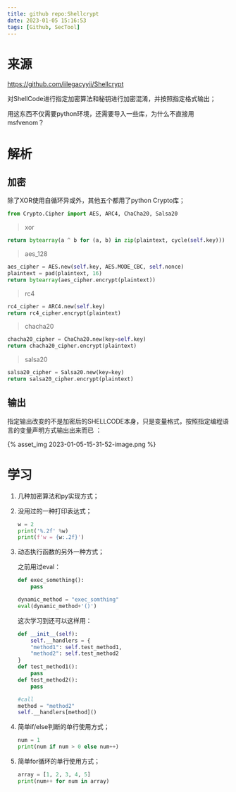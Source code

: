 ```yaml
---
title: github repo:Shellcrypt
date: 2023-01-05 15:16:53
tags: [Github, SecTool]
---
```


# 来源

https://github.com/iilegacyyii/Shellcrypt

对ShellCode进行指定加密算法和秘钥进行加密混淆，并按照指定格式输出；

用这东西不仅需要python环境，还需要导入一些库，为什么不直接用msfvenom？

# 解析

## 加密

除了XOR使用自循环异或外，其他五个都用了python Crypto库；

```py
from Crypto.Cipher import AES, ARC4, ChaCha20, Salsa20
```

> xor

```python
return bytearray(a ^ b for (a, b) in zip(plaintext, cycle(self.key)))
```

> aes_128

```py
aes_cipher = AES.new(self.key, AES.MODE_CBC, self.nonce)
plaintext = pad(plaintext, 16)
return bytearray(aes_cipher.encrypt(plaintext))
```

> rc4

```py
rc4_cipher = ARC4.new(self.key)
return rc4_cipher.encrypt(plaintext)
```

> chacha20

```py
chacha20_cipher = ChaCha20.new(key=self.key)
return chacha20_cipher.encrypt(plaintext) 
```

> salsa20

```py
salsa20_cipher = Salsa20.new(key=key)
return salsa20_cipher.encrypt(plaintext)
```

## 输出

指定输出改变的不是加密后的SHELLCODE本身，只是变量格式，按照指定编程语言的变量声明方式输出出来而已 ：

{% asset_img 2023-01-05-15-31-52-image.png %}

# 学习

1. 几种加密算法和py实现方式；

2. 没用过的一种打印表达式；
   
   ```py
   w = 2
   print('%.2f' %w)
   print(f'w = {w:.2f}')
   ```

3. 动态执行函数的另外一种方式；
   
   之前用过eval：
   
   ```py
   def exec_something():
       pass
   
   dynamic_method = "exec_somthing"
   eval(dynamic_method+'()')
   ```
   
   这次学习到还可以这样用：
   
   ```py
   def __init__(self):
       self.__handlers = {
       "method1": self.test_method1,
       "method2": self.test_method2
   }
   def test_method1():
       pass
   def test_method2():
       pass
   
   #call
   method = "method2"
   self.__handlers[method]()
   ```
   
   

4. 简单if/else判断的单行使用方式；
   
   ```py
   num = 1
   print(num if num > 0 else num++)
   ```

5. 简单for循环的单行使用方式；
   
   ```py
   array = [1, 2, 3, 4, 5]
   print(num++ for num in array)
   ```
